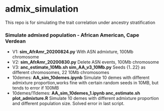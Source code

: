 # admix_simulation

This repo is for simulating the trait correlation under ancestry stratification

### Simulate admixed population - African American, Cape Verdean

* V1: __sim_AfrAmr_20200824.py__
With ASN admixture, 100Mb chromosome 
* V2: __sim_AfrAmr_20200830.py__
Delete ASN events, 100Mb chromosome 
* V3: __anc_estimate_10Mb.sh sim_AA_v3_10Mb.py__
Seeds {1..22} as different chromosomes, 22 10Mb chromosomes
* 10demes: __AA_sim_10demes.ipynb__
Simulate 10 demes with different admixture proportion,works fine with certain random seeds in 10MB, but tends to error if 100MB
* 10demes/11demes: __AA_sim_10demes_1.ipynb anc_estimate.sh plot_admixture.R__
Simulate 10 demes with different admixture proportion and different population size. Solved error in last script. 
